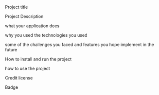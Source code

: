 Project title 

Project Description

what your application does

why you used the technologies you used

some of the challenges you faced and features you hope implement in the future


How to install and run the project

how to use the project



Credit
license

Badge